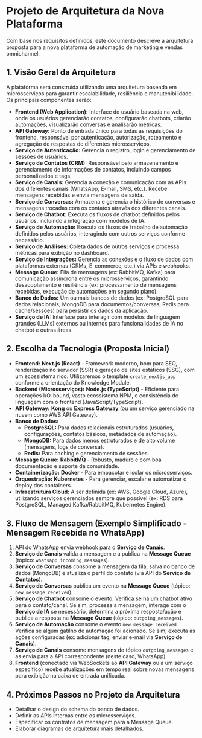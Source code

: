 # Projeto de Arquitetura da Nova Plataforma

Com base nos requisitos definidos, este documento descreve a arquitetura proposta para a nova plataforma de automação de marketing e vendas omnichannel.

## 1. Visão Geral da Arquitetura

A plataforma será construída utilizando uma arquitetura baseada em microsserviços para garantir escalabilidade, resiliência e manutenibilidade. Os principais componentes serão:

*   **Frontend (Web Application):** Interface do usuário baseada na web, onde os usuários gerenciarão contatos, configurarão chatbots, criarão automações, visualizarão conversas e analisarão métricas.
*   **API Gateway:** Ponto de entrada único para todas as requisições do frontend, responsável por autenticação, autorização, roteamento e agregação de respostas de diferentes microsserviços.
*   **Serviço de Autenticação:** Gerencia o registro, login e gerenciamento de sessões de usuários.
*   **Serviço de Contatos (CRM):** Responsável pelo armazenamento e gerenciamento de informações de contatos, incluindo campos personalizados e tags.
*   **Serviço de Canais:** Gerencia a conexão e comunicação com as APIs dos diferentes canais (WhatsApp, E-mail, SMS, etc.). Recebe mensagens recebidas e envia mensagens de saída.
*   **Serviço de Conversas:** Armazena e gerencia o histórico de conversas e mensagens trocadas com os contatos através dos diferentes canais.
*   **Serviço de Chatbot:** Executa os fluxos de chatbot definidos pelos usuários, incluindo a integração com modelos de IA.
*   **Serviço de Automação:** Executa os fluxos de trabalho de automação definidos pelos usuários, interagindo com outros serviços conforme necessário.
*   **Serviço de Análises:** Coleta dados de outros serviços e processa métricas para exibição no dashboard.
*   **Serviço de Integrações:** Gerencia as conexões e o fluxo de dados com plataformas externas (CRMs, E-commerce, etc.) via APIs e webhooks.
*   **Message Queue:** Fila de mensagens (ex: RabbitMQ, Kafka) para comunicação assíncrona entre os microsserviços, garantindo desacoplamento e resiliência (ex: processamento de mensagens recebidas, execução de automações em segundo plano).
*   **Banco de Dados:** Um ou mais bancos de dados (ex: PostgreSQL para dados relacionais, MongoDB para documentos/conversas, Redis para cache/sessões) para persistir os dados da aplicação.
*   **Serviço de IA:** Interface para interagir com modelos de linguagem grandes (LLMs) externos ou internos para funcionalidades de IA no chatbot e outras áreas.

## 2. Escolha da Tecnologia (Proposta Inicial)

*   **Frontend:** **Next.js (React)** - Framework moderno, bom para SEO, renderização no servidor (SSR) e geração de sites estáticos (SSG), com um ecossistema rico. Utilizaremos o template `create_nextjs_app` conforme a orientação do Knowledge Module.
*   **Backend (Microsserviços):** **Node.js (TypeScript)** - Eficiente para operações I/O-bound, vasto ecossistema NPM, e consistência de linguagem com o frontend (JavaScript/TypeScript).
*   **API Gateway:** **Kong** ou **Express Gateway** (ou um serviço gerenciado na nuvem como AWS API Gateway).
*   **Banco de Dados:**
    *   **PostgreSQL:** Para dados relacionais estruturados (usuários, configurações, contatos básicos, metadados de automação).
    *   **MongoDB:** Para dados menos estruturados e de alto volume (mensagens, logs de conversa).
    *   **Redis:** Para caching e gerenciamento de sessões.
*   **Message Queue:** **RabbitMQ** - Robusto, maduro e com boa documentação e suporte da comunidade.
*   **Containerização:** **Docker** - Para empacotar e isolar os microsserviços.
*   **Orquestração:** **Kubernetes** - Para gerenciar, escalar e automatizar o deploy dos containers.
*   **Infraestrutura Cloud:** A ser definida (ex: AWS, Google Cloud, Azure), utilizando serviços gerenciados sempre que possível (ex: RDS para PostgreSQL, Managed Kafka/RabbitMQ, Kubernetes Engine).

## 3. Fluxo de Mensagem (Exemplo Simplificado - Mensagem Recebida no WhatsApp)

1.  API do WhatsApp envia webhook para o **Serviço de Canais**.
2.  **Serviço de Canais** valida a mensagem e a publica na **Message Queue** (tópico: `whatsapp_incoming_messages`).
3.  **Serviço de Conversas** consome a mensagem da fila, salva no banco de dados (MongoDB) e atualiza o perfil do contato (via API do **Serviço de Contatos**).
4.  **Serviço de Conversas** publica um evento na **Message Queue** (tópico: `new_message_received`).
5.  **Serviço de Chatbot** consome o evento. Verifica se há um chatbot ativo para o contato/canal. Se sim, processa a mensagem, interage com o **Serviço de IA** se necessário, determina a próxima resposta/ação e publica a resposta na **Message Queue** (tópico: `outgoing_messages`).
6.  **Serviço de Automação** consome o evento `new_message_received`. Verifica se algum gatilho de automação foi acionado. Se sim, executa as ações configuradas (ex: adicionar tag, enviar e-mail via **Serviço de Canais**).
7.  **Serviço de Canais** consome mensagens do tópico `outgoing_messages` e as envia para a API correspondente (neste caso, WhatsApp).
8.  **Frontend** (conectado via WebSockets ao **API Gateway** ou a um serviço específico) recebe atualizações em tempo real sobre novas mensagens para exibição na caixa de entrada unificada.

## 4. Próximos Passos no Projeto da Arquitetura

*   Detalhar o design do schema do banco de dados.
*   Definir as APIs internas entre os microsserviços.
*   Especificar os contratos de mensagem para a Message Queue.
*   Elaborar diagramas de arquitetura mais detalhados.

